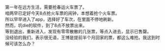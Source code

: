 第一年在远方生活，需要抢春运火车票了。<br/>
咱两早已定好今天8点抢火车票的闹钟，本想着抢个火车票。<br/>
所以早早进入了app，选择好了车次，在里面不停地刷新。<br/>
然而，坑die的软件，到了8点不放票出来。<br/>
等到退出，重新进入，发现有零零散散的几张票，等点入进去，显示已售罄。<br/>
没经验的我们，表示很无语，王博是提前半个月回家的票，都这么难抢。我这到时候可该怎么办？